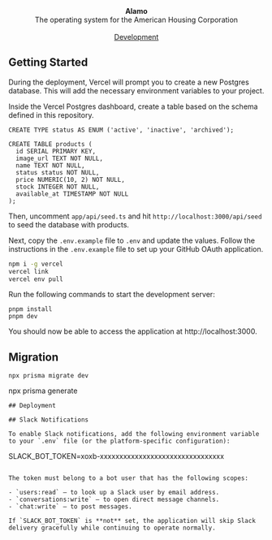 <div align="center"><strong>Alamo</strong></div>
<div align="center">The operating system for the American Housing Corporation</div>
<br />
<div align="center">
  <a href="https://americanhousing.vercel.app/">Development</a>
</div>

## Getting Started

During the deployment, Vercel will prompt you to create a new Postgres database. This will add the necessary environment variables to your project.

Inside the Vercel Postgres dashboard, create a table based on the schema defined in this repository.

```
CREATE TYPE status AS ENUM ('active', 'inactive', 'archived');

CREATE TABLE products (
  id SERIAL PRIMARY KEY,
  image_url TEXT NOT NULL,
  name TEXT NOT NULL,
  status status NOT NULL,
  price NUMERIC(10, 2) NOT NULL,
  stock INTEGER NOT NULL,
  available_at TIMESTAMP NOT NULL
);
```

Then, uncomment `app/api/seed.ts` and hit `http://localhost:3000/api/seed` to seed the database with products.

Next, copy the `.env.example` file to `.env` and update the values. Follow the instructions in the `.env.example` file to set up your GitHub OAuth application.

```bash
npm i -g vercel
vercel link
vercel env pull
```

Run the following commands to start the development server:

```
pnpm install
pnpm dev
```

You should now be able to access the application at http://localhost:3000.

## Migration

```
npx prisma migrate dev
```

npx prisma generate

```
## Deployment

## Slack Notifications

To enable Slack notifications, add the following environment variable to your `.env` file (or the platform-specific configuration):

```

SLACK_BOT_TOKEN=xoxb-xxxxxxxxxxxxxxxxxxxxxxxxxxxxxxxx

```

The token must belong to a bot user that has the following scopes:

- `users:read` – to look up a Slack user by email address.
- `conversations:write` – to open direct message channels.
- `chat:write` – to post messages.

If `SLACK_BOT_TOKEN` is **not** set, the application will skip Slack delivery gracefully while continuing to operate normally.
```
